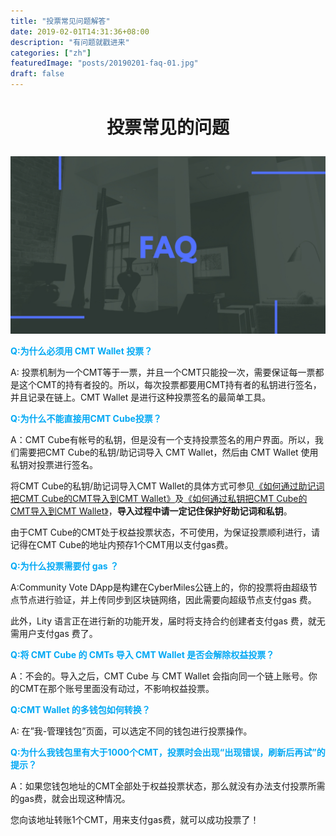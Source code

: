 ```yaml
---
title: "投票常见问题解答"
date: 2019-02-01T14:31:36+08:00
description: "有问题就戳进来"
categories: ["zh"]
featuredImage: "posts/20190201-faq-01.jpg"
draft: false
---
```


# **<p align="center">投票常见的问题</p>**

![](/posts/20190201-faq-01.jpg)

**<font color="#03a9f4">Q:为什么必须用 CMT Wallet 投票？</font>**

A: 投票机制为一个CMT等于一票，并且一个CMT只能投一次，需要保证每一票都是这个CMT的持有者投的。所以，每次投票都要用CMT持有者的私钥进行签名，并且记录在链上。CMT Wallet 是进行这种投票签名的最简单工具。


**<font color="#03a9f4">Q:为什么不能直接用CMT Cube投票？</font>**

A：CMT Cube有帐号的私钥，但是没有一个支持投票签名的用户界面。所以，我们需要把CMT Cube的私钥/助记词导入 CMT Wallet，然后由 CMT Wallet 使用私钥对投票进行签名。

将CMT Cube的私钥/助记词导入CMT Wallet的具体方式可参见[《如何通过助记词把CMT Cube的CMT导入到CMT Wallet》](https://cybermiles.cdn.prismic.io/cybermiles%2F9b14dfc7-679f-46e1-a435-1e45aaea796e_import+by+mnemonic.pdf)及[《如何通过私钥把CMT Cube的CMT导入到CMT Wallet》](https://cybermiles.cdn.prismic.io/cybermiles%2F8d7a05ba-3db6-45a4-82fb-204a08d6b317_import+by+private+key.pdf)，**导入过程中请一定记住保护好助记词和私钥**。

由于CMT Cube的CMT处于权益投票状态，不可使用，为保证投票顺利进行，请记得在CMT Cube的地址内预存1个CMT用以支付gas费。


**<font color="#03a9f4">Q:为什么投票需要付 gas ？</font>**

A:Community Vote DApp是构建在CyberMiles公链上的，你的投票将由超级节点节点进行验证，并上传同步到区块链网络，因此需要向超级节点支付gas 费。

此外，Lity 语言正在进行新的功能开发，届时将支持合约创建者支付gas 费，就无需用户支付gas 费了。


**<font color="#03a9f4">Q:将 CMT Cube 的 CMTs 导入 CMT Wallet 是否会解除权益投票？</font>**

A：不会的。导入之后，CMT Cube 与 CMT Wallet 会指向同一个链上账号。你的CMT在那个账号里面没有动过，不影响权益投票。


**<font color="#03a9f4">Q:CMT Wallet 的多钱包如何转换？</font>**

A: 在”我-管理钱包”页面，可以选定不同的钱包进行投票操作。


**<font color="#03a9f4">Q:为什么我钱包里有大于1000个CMT，投票时会出现“出现错误，刷新后再试”的提示？</font>**

A：如果您钱包地址的CMT全部处于权益投票状态，那么就没有办法支付投票所需的gas费，就会出现这种情况。

您向该地址转账1个CMT，用来支付gas费，就可以成功投票了！




